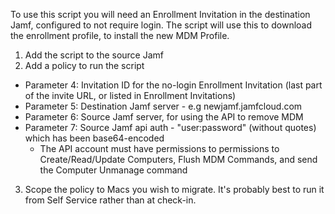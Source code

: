 To use this script you will need an Enrollment Invitation in the destination Jamf, configured to not require login.
The script will use this to download the enrollment profile, to install the new MDM Profile.

1. Add the script to the source Jamf
2. Add a policy to run the script
* Parameter 4: Invitation ID for the no-login Enrollment Invitation (last part of the invite URL, or listed in Enrollment Invitations)
* Parameter 5: Destination Jamf server - e.g newjamf.jamfcloud.com
* Parameter 6: Source Jamf server, for using the API to remove MDM
* Parameter 7: Source Jamf api auth - "user:password" (without quotes) which has been base64-encoded
   * The API account must have permissions to permissions to Create/Read/Update Computers, Flush MDM Commands, and send the Computer Unmanage command
3. Scope the policy to Macs you wish to migrate.  It's probably best to run it from Self Service rather than at check-in.

